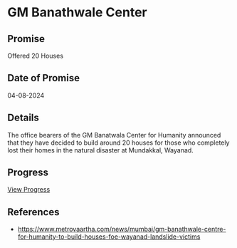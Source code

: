 # GM Banathwale Center

## Promise

Offered 20 Houses

## Date of Promise

04-08-2024

## Details

The office bearers of the GM Banatwala Center for Humanity announced that they have decided to build around 20 houses for those who completely lost their homes in the natural disaster at Mundakkal, Wayanad.

## Progress

[View Progress](../progress/gm_banathwale_center.md)

## References

- https://www.metrovaartha.com/news/mumbai/gm-banathwale-centre-for-humanity-to-build-houses-foe-wayanad-landslide-victims
